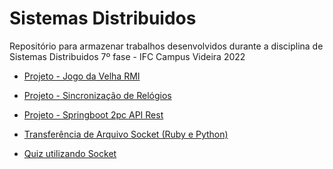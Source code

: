 # Sistemas Distribuidos


Repositório para armazenar trabalhos desenvolvidos durante a disciplina de Sistemas Distribuidos 7º fase - IFC Campus Videira 2022

-  <a href="https://github.com/icaroperetti/distribuitedSystems/tree/main/rmi/src/tictactoe">Projeto - Jogo da Velha RMI</a>

-  <a href="https://github.com/icaroperetti/distribuitedSystems/tree/main/syncronization">Projeto - Sincronização de Relógios</a>

- <a href="https://github.com/icaroperetti/distribuitedSystems">Projeto - Springboot 2pc API Rest</a>

-  <a href="https://github.com/icaroperetti/distribuitedSystems/tree/main/sockets/file-transfer-python/socket">Transferência de Arquivo Socket (Ruby e Python)</a>

- <a href="https://github.com/icaroperetti/distribuitedSystems/tree/main/sockets/quiz">Quiz utilizando Socket</a>


